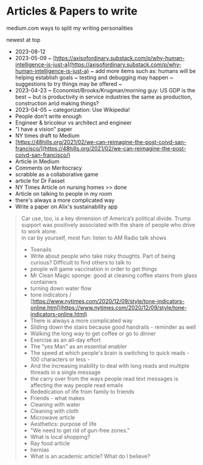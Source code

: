 # Articles & Papers to write

medium.com ways to split my writing personalities

newest at top

* 2023-08-12 
* 2023-05-09 ~ [https://axisofordinary.substack.com/p/why-human-intelligence-is-just-a](https://axisofordinary.substack.com/p/why-human-intelligence-is-just-a) ~ add more items such as: humans will be helping establish goals ~ testing and debugging may happen ~ suggestions to try things may be offered ~
* 2023-04-23 ~ Economist/Brooks/Krugman/morning guy: US GDP is the best ~ but is productivity in service industries the same as production, construction an\\d making things?
* 2023-04-05 ~ categorization: Use Wikipedia!
* People don't write enough
* Engineer & bricoleur vs architect and engineer
* "I have a vision" paper
* NY times draft to Medium
* [https://48hills.org/2021/02/we-can-reimagine-the-post-coivd-san-francisco/](https://48hills.org/2021/02/we-can-reimagine-the-post-coivd-san-francisco/)
* Article in Medium
* Comments on Meritocracy
* scrabble as a collaborative game
* article for Dr Fasset
* NY Times Article on nursing homes >> done
* Article on talking to people in my room
* there's always a more complicated way
* Write a paper on Alix's sustainability app

> Car use, too, is a key dimension of America’s political divide. Trump support was positively associated with the share of people who drive to work alone.  
> in car by yourself, most fun: listen to AM Radio talk shows
> 
> * Toenails
> * Write about people who take risky thoughts. Part of being curious? Difficult to find others to talk to
> * people will game vaccination in order to get things
> * Mr Clean Magic sponge: good at cleaning coffee stains from glass containers
> * turning down water flow
> * tone indicators / [https://www.nytimes.com/2020/12/09/style/tone-indicators-online.html](https://www.nytimes.com/2020/12/09/style/tone-indicators-online.html)
> * There is always a more complicated way
> * Sliding down the stairs because good handrails - reminder as well
> * Walking the long way to get coffee or go to dinner
> * Exercise as an all-day effort
> * The "yes Man" as an essential enabler
> * The speed at which people's brain is switching to quick reads - 100 characters or less -
> * And the increasing inability to deal with long reads and multiple threads in a single message
> * the carry over from the ways people read text messages is affecting the way people read emails
> * Rededication of life from family to friends
> * Friends - what makes
> * Cleaning with water
> * Cleaning with cloth
> * Microwave article
> * Aesthetics: purpose of life
> * "We need to get rid of gun-free zones."
> * What is local shopping?
> * Ray food article
> * hernias
> * What is an academic article? What do I believe?